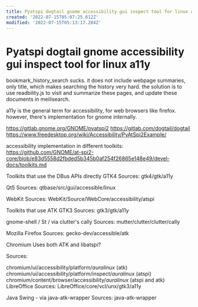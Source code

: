 ```yaml
---
title: Pyatspi dogtail gnome accessibility gui inspect tool for linux a11y
created: '2022-07-15T05:07:25.612Z'
modified: '2022-07-15T05:13:17.284Z'
---
```


# Pyatspi dogtail gnome accessibility gui inspect tool for linux a11y

bookmark_history_search sucks. it does not include webpage summaries, only title, which makes searching the history very hard. the solution is to use readbility.js to visit and summarize these pages, and update these documents in meilisearch.

a11y is the general term for accessibility, for web browsers like firefox. however, there's implementation for gnome internally.

https://gitlab.gnome.org/GNOME/pyatspi2
https://gitlab.com/dogtail/dogtail
https://www.freedesktop.org/wiki/Accessibility/PyAtSpi2Example/

accessibility implementation in different toolkits:
https://github.com/GNOME/at-spi2-core/blob/e83d5558d2fbded5b345b0af254f26865e148e49/devel-docs/toolkits.md

Toolkits that use the DBus APIs directly
GTK4
Sources: gtk4/gtk/a11y

Qt5
Sources: qtbase/src/gui/accessible/linux

WebKit
Sources: WebKit/Source/WebCore/accessibility/atspi

Toolkits that use ATK
GTK3
Sources: gtk3/gtk/a11y

gnome-shell / St / via clutter's cally
Sources: mutter/clutter/clutter/cally

Mozilla Firefox
Sources: gecko-dev/accessible/atk

Chromium
Uses both ATK and libatspi?

Sources:

chromium/ui/accessibility/platform/*auralinux* (atk)
chromium/ui/accessibility/platform/inspect/*auralinux* (atspi)
chromium/content/browser/accessibility/*auralinux* (atspi and atk)
LibreOffice
Sources: LibreOffice/core/vcl/unx/gtk3/a11y

Java Swing - via java-atk-wrapper
Sources: java-atk-wrapper


